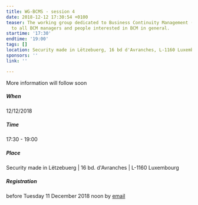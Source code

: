 ```yaml
---
title: WG-BCMS - session 4
date: 2018-12-12 17:30:54 +0100
teaser: The working group dedicated to Business Continuity Management (BCMS) is addressed
  to all BCM managers and people interested in BCM in general.
startime: '17:30'
endtime: '19:00'
tags: []
location: Security made in Lëtzebuerg, 16 bd d'Avranches, L-1160 Luxembourg
sponsors: ''
link: ''

---
```

More information will follow soon

##### When

12/12/2018

##### Time

17:30 - 19:00

##### Place

Security made in Lëtzebuerg | 16 bd. d'Avranches | L-1160 Luxembourg

##### Registration

before Tuesday 11 December 2018 noon by [email](mailto:margot.hartman@securitymadein.lu)